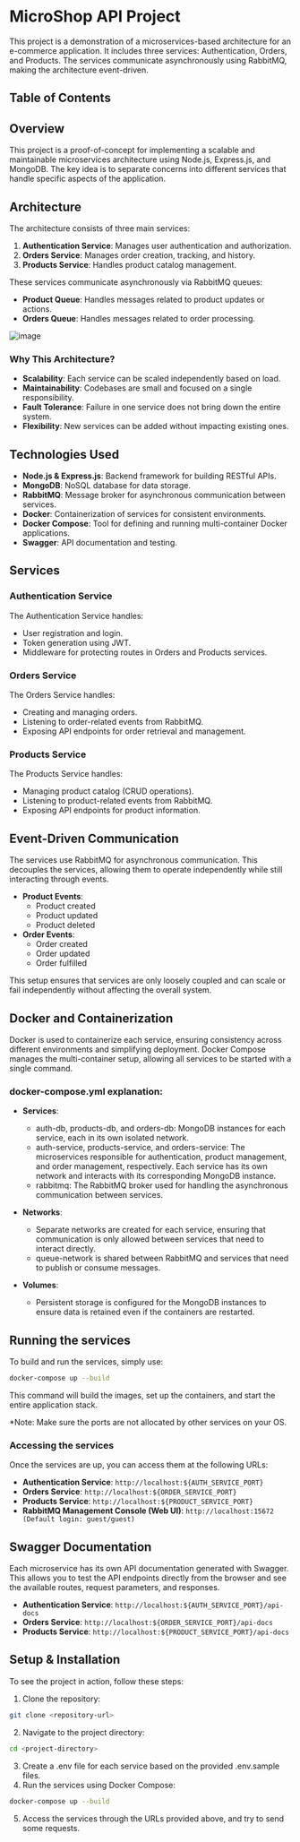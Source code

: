 # MicroShop API Project

<!---  ## Diagram 1
![image](https://github.com/user-attachments/assets/1a47e1e0-58df-4993-b933-301ae2a614ba) --->

This project is a demonstration of a microservices-based architecture for an e-commerce application. It includes three services: Authentication, Orders, and Products. The services communicate asynchronously using RabbitMQ, making the architecture event-driven.

## Table of Contents


## Overview

This project is a proof-of-concept for implementing a scalable and maintainable microservices architecture using Node.js, Express.js, and MongoDB. The key idea is to separate concerns into different services that handle specific aspects of the application.

## Architecture

The architecture consists of three main services:

1. **Authentication Service**: Manages user authentication and authorization.
2. **Orders Service**: Manages order creation, tracking, and history.
3. **Products Service**: Handles product catalog management.

These services communicate asynchronously via RabbitMQ queues:

- **Product Queue**: Handles messages related to product updates or actions.
- **Orders Queue**: Handles messages related to order processing.

![image](https://github.com/user-attachments/assets/cd5883d0-5e4b-42bd-9a41-a70a55ca55f4)

### Why This Architecture?

- **Scalability**: Each service can be scaled independently based on load.
- **Maintainability**: Codebases are small and focused on a single responsibility.
- **Fault Tolerance**: Failure in one service does not bring down the entire system.
- **Flexibility**: New services can be added without impacting existing ones.

## Technologies Used

- **Node.js & Express.js**: Backend framework for building RESTful APIs.
- **MongoDB**: NoSQL database for data storage.
- **RabbitMQ**: Message broker for asynchronous communication between services.
- **Docker**: Containerization of services for consistent environments.
- **Docker Compose**: Tool for defining and running multi-container Docker applications.
- **Swagger**: API documentation and testing.

## Services

### Authentication Service

The Authentication Service handles:

- User registration and login.
- Token generation using JWT.
- Middleware for protecting routes in Orders and Products services.

### Orders Service

The Orders Service handles:

- Creating and managing orders.
- Listening to order-related events from RabbitMQ.
- Exposing API endpoints for order retrieval and management.

### Products Service

The Products Service handles:

- Managing product catalog (CRUD operations).
- Listening to product-related events from RabbitMQ.
- Exposing API endpoints for product information.

## Event-Driven Communication

The services use RabbitMQ for asynchronous communication. This decouples the services, allowing them to operate independently while still interacting through events.

- **Product Events**: 
  - Product created
  - Product updated
  - Product deleted
- **Order Events**:
  - Order created
  - Order updated
  - Order fulfilled

This setup ensures that services are only loosely coupled and can scale or fail independently without affecting the overall system.

## Docker and Containerization

Docker is used to containerize each service, ensuring consistency across different environments and simplifying deployment. Docker Compose manages the multi-container setup, allowing all services to be started with a single command.

### docker-compose.yml explanation:
- **Services**:

    - auth-db, products-db, and orders-db: MongoDB instances for each service, each in its own isolated network.
    - auth-service, products-service, and orders-service: The microservices responsible for authentication, product management, and order management, respectively. Each service has its own network and interacts with its corresponding MongoDB instance.
    - rabbitmq: The RabbitMQ broker used for handling the asynchronous communication between services.
- **Networks**:

    - Separate networks are created for each service, ensuring that communication is only allowed between services that need to interact directly.
    - queue-network is shared between RabbitMQ and services that need to publish or consume messages.
- **Volumes**:

    - Persistent storage is configured for the MongoDB instances to ensure data is retained even if the containers are restarted.
  
## Running the services
To build and run the services, simply use:
```bash
docker-compose up --build
```
This command will build the images, set up the containers, and start the entire application stack.

*Note: Make sure the ports are not allocated by other services on your OS.

### Accessing the services
Once the services are up, you can access them at the following URLs:

- **Authentication Service**: `http://localhost:${AUTH_SERVICE_PORT}`
- **Orders Service**: `http://localhost:${ORDER_SERVICE_PORT}`
- **Products Service**: `http://localhost:${PRODUCT_SERVICE_PORT}`
- **RabbitMQ Management Console (Web UI)**: `http://localhost:15672 (Default login: guest/guest)`

## Swagger Documentation
Each microservice has its own API documentation generated with Swagger. This allows you to test the API endpoints directly from the browser and see the available routes, request parameters, and responses.

- **Authentication Service**: `http://localhost:${AUTH_SERVICE_PORT}/api-docs`
- **Orders Service**: `http://localhost:${ORDER_SERVICE_PORT}/api-docs`
- **Products Service**: `http://localhost:${PRODUCT_SERVICE_PORT}/api-docs`

## Setup & Installation
To see the project in action, follow these steps:
1. Clone the repository:
```bash
git clone <repository-url>
```
2. Navigate to the project directory:
```bash
cd <project-directory>
```
3. Create a .env file for each service based on the provided .env.sample files.
4. Run the services using Docker Compose:
```bash
docker-compose up --build
```
5. Access the services through the URLs provided above, and try to send some requests.






